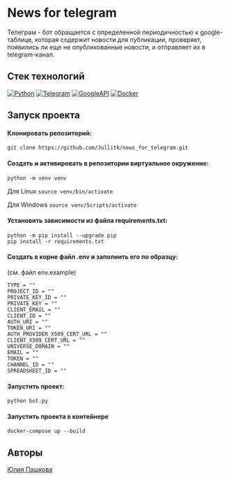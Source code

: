 # News for telegram

Телеграм - бот обращается с определенной периодичностью к google-таблице, которая содержит новости для публикации, проверяет, появились ли еще не опубликованные новости, и отправляет их в telegram-канал.

## Стек технологий

[![Python](https://img.shields.io/badge/-Python-blue)](https://www.python.org/)
[![Telegram](https://img.shields.io/badge/-Telegram-blue)](https://docs.python-telegram-bot.org/en/latest/)
[![GoogleAPI](https://img.shields.io/badge/-GoogleAPI-blue)](https://support.google.com/googleapi/?hl=en#topic=7014522)
[![Docker](https://img.shields.io/badge/-Docker-blue)](https://www.docker.com/)

## Запуск проекта

#### Клонировать репозиторий:
```
git clone https://github.com/Jullitk/news_for_telegram.git
```
#### Cоздать и активировать в репозитории виртуальное окружение:
```
python -m venv venv
```
Для Linux
    ```
    source venv/bin/activate
    ```
    
Для Windows
    ```
    source venv/Scripts/activate
    ```
#### Установить зависимости из файла requirements.txt:
```
python -m pip install --upgrade pip
pip install -r requirements.txt
```
#### Создать в корне файл .env и заполнить его по образцу:

(cм. файл env.example)
```
TYPE = ""
PROJECT_ID = ""
PRIVATE_KEY_ID = ""
PRIVATE_KEY = ""
CLIENT_EMAIL = ""
CLIENT_ID = ""
AUTH_URI = ""
TOKEN_URI = ""
AUTH_PROVIDER_X509_CERT_URL = ""
CLIENT_X509_CERT_URL = ""
UNIVERSE_DOMAIN = ""
EMAIL = ""
TOKEN = ""
CHANNEL_ID = ""
SPREADSHEET_ID = ""
```
#### Запустить проект:
```
python bot.py
```
#### Запустить проекта в контейнере

```
docker-compose up --build
```

## Авторы
[Юлия Пашкова](https://github.com/Jullitka)
